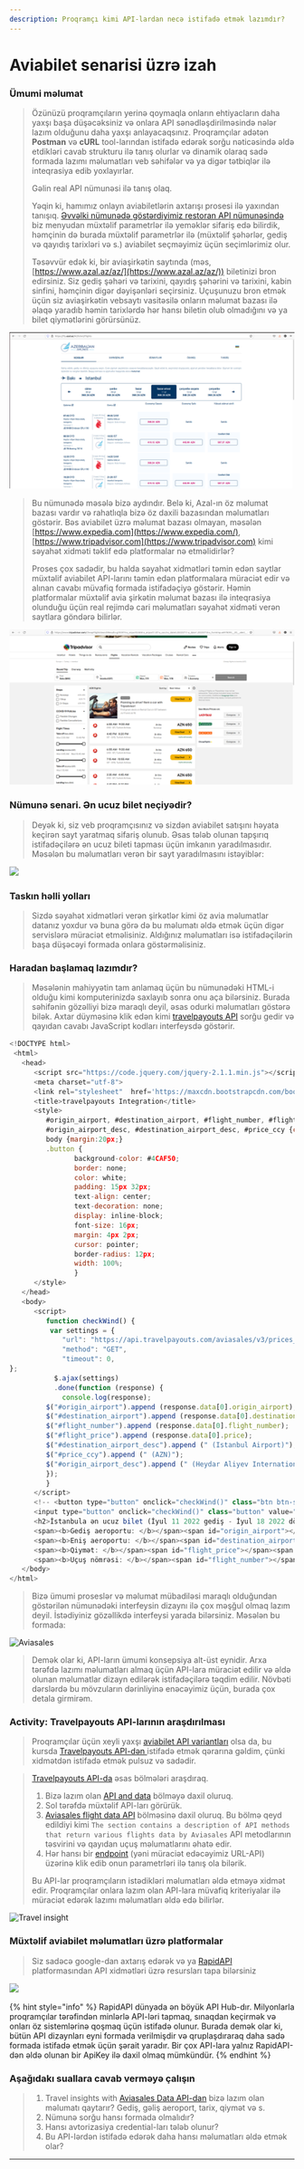 ```yaml
---
description: Proqramçı kimi API-lardan necə istifadə etmək lazımdır?
---
```


# Aviabilet senarisi üzrə izah

### Ümumi məlumat&#x20;

> Özünüzü proqramçıların yerinə qoymaqla onların ehtiyacların daha yaxşı başa düşəcəksiniz və onlara API sənədləşdirilməsində nələr lazım olduğunu daha yaxşı anlayacaqsınız. Proqramçılar adətən **Postman** və **cURL** tool-larından istifadə edərək sorğu nəticəsində əldə etdikləri cavab strukturu ilə tanış olurlar və dinamik olaraq sadə formada lazımı məlumatları veb səhifələr və ya digər tətbiqlər ilə inteqrasiya edib yoxlayırlar.
>
> Gəlin real API nümunəsi ilə tanış olaq.&#x20;
>
> Yəqin ki, hamımız onlayn aviabiletlərin axtarışı prosesi ilə yaxından tanışıq. [Əvvəlki nümunədə göstərdiyimiz restoran API nümunəsində](../#api-nuemun-li-izah) biz menyudan müxtəlif parametrlər ilə yeməklər sifariş edə bilirdik, həmçinin də burada müxtəlif parametrlər ilə (müxtəlif şəhərlər, gediş və qayıdış tarixləri və s.) aviabilet seçməyimiz üçün seçimlərimiz olur.
>
> Təsəvvür edək ki, bir aviaşirkətin saytında (məs, [https://www.azal.az/az/](https://www.azal.az/az/)) biletinizi bron edirsiniz. Siz gediş şəhəri və tarixini, qayıdış şəhərini və tarixini, kabin sinfini, həmçinin digər dəyişənləri seçirsiniz. Uçuşunuzu bron etmək üçün siz aviaşirkətin vebsaytı vasitəsilə onların məlumat bazası ilə əlaqə yaradıb həmin tarixlərdə hər hansı biletin olub olmadığını və ya bilet qiymətlərini görürsünüz.

![Azal](../.gitbook/assets/azal.png)

> Bu nümunədə məsələ bizə aydındır. Belə ki, Azal-ın öz məlumat bazası vardır və rahatlıqla bizə öz daxili bazasından məlumatları göstərir. Bəs aviabilet üzrə məlumat bazası olmayan, məsələn [https://www.expedia.com](https://www.expedia.com/), [https://www.tripadvisor.com](https://www.tripadvisor.com) kimi səyahət xidməti təklif edə platformalar nə etməlidirlər?&#x20;
>
> Proses çox sadədir, bu halda səyahət xidmətləri təmin edən saytlar müxtəlif aviabilet API-larını təmin edən platformalara müraciət edir və alınan cavabı müvafiq formada istifadəçiyə göstərir. Həmin platformalar müxtəlif avia şirkətin məlumat bazası ilə inteqrasiya olunduğu üçün real rejimdə cari məlumatları səyahət xidməti verən saytlara göndərə bilirlər.

![Tripadvisor](../.gitbook/assets/tripadvisor.png)

### Nümunə senari. Ən ucuz bilet neçiyədir?

> Deyək ki, siz veb proqramçısınız və sizdən aviabilet satışını həyata keçirən sayt yaratmaq sifariş olunub. Əsas tələb olunan tapşırıq istifadəçilərə ən ucuz bileti tapması üçün imkanın yaradılmasıdır. Məsələn bu məlumatları verən bir sayt yaradılmasını istəyiblər:&#x20;

![](../.gitbook/assets/flight\_html.png)

### Taskın həlli yolları

> Sizdə səyahət xidmətləri verən şirkətlər kimi öz avia məlumatlar datanız yoxdur və buna görə də bu məlumatı əldə etmək üçün digər servislərə müraciət etməlisiniz. Aldığınız məlumatları isə istifadəçilərin başa düşəcəyi formada onlara göstərməlisiniz.

### Haradan başlamaq lazımdır?

> Məsələnin mahiyyətin tam anlamaq üçün bu nümunədəki HTML-i olduğu kimi komputerinizdə saxlayıb sonra onu aça bilərsiniz. Burada səhifənin gözəlliyi bizə maraqlı deyil, əsas odurki məlumatları göstərə bilək. Axtar düyməsinə klik edən kimi [travelpayouts API](https://support.travelpayouts.com/hc/en-us/articles/203956163) sorğu gedir və qayıdan cavabı JavaScript kodları interfeysdə göstərir.&#x20;

```javascript
<!DOCTYPE html>
 <html>
   <head>
      <script src="https://code.jquery.com/jquery-2.1.1.min.js"></script>
      <meta charset="utf-8">
      <link rel="stylesheet"  href='https://maxcdn.bootstrapcdn.com/bootstrap/3.3.4/css/bootstrap.min.css' rel='stylesheet' type='text/css'>
      <title>travelpayouts Integration</title>
      <style>
         #origin_airport, #destination_airport, #flight_number, #flight_price {color: red; font-weight: bold;};
         #origin_airport_desc, #destination_airport_desc, #price_ccy {color: darkblue;  font-weight: bold;}
         body {margin:20px;}
         .button {
                background-color: #4CAF50;
                border: none;
                color: white;
                padding: 15px 32px;
                text-align: center;
                text-decoration: none;
                display: inline-block;
                font-size: 16px;
                margin: 4px 2px;
                cursor: pointer;
                border-radius: 12px;
                width: 100%;
                }
      </style>
   </head>
   <body>
      <script>
         function checkWind() {
          var settings = {
             "url": "https://api.travelpayouts.com/aviasales/v3/prices_for_dates?origin=GYD&destination=SAW&departure_at=2022-07-11&return_at=2022-07-18&unique=false&sorting=price&direct=false&currency=azn&limit=30&page=1&one_way=true&token=3c63416a24d3b969da6df9271faa9d6e",
             "method": "GET",
             "timeout": 0,
};
           $.ajax(settings)
           .done(function (response) {
             console.log(response);
         $("#origin_airport").append (response.data[0].origin_airport);
         $("#destination_airport").append (response.data[0].destination_airport);
         $("#flight_number").append (response.data[0].flight_number);
         $("#flight_price").append (response.data[0].price);
         $("#destination_airport_desc").append (" (Istanbul Airport)");
         $("#price_ccy").append (" (AZN)");
         $("#origin_airport_desc").append (" (Heydar Aliyev International Airport)");
         });
         }
      </script>
      <!-- <button type="button" onclick="checkWind()" class="btn btn-success weatherbutton">Axtar</button>  -->
      <input type="button" onclick="checkWind()" class="button" value="Axtar">
      <h2>İstanbula ən ucuz bilet (İyul 11 2022 gediş - İyul 18 2022 dönüş)</h2>
      <span><b>Gediş aeroportu: </b></span><span id="origin_airport"></span><span id="origin_airport_desc"></span><br/>
      <span><b>Eniş aeroportu: </b></span><span id="destination_airport"></span> <span id="destination_airport_desc"></span><br/>
      <span><b>Qiymət: </b></span><span id="flight_price"></span><span id="price_ccy"></span><br/>
      <span><b>Uçuş nömrəsi: </b></span><span id="flight_number"></span>
   </body>
</html>


```

> Bizə ümumi proseslər və məlumat mübadiləsi maraqlı olduğundan göstərilən nümunədəki interfeysin dizaynı ilə çox məşğul olmaq lazım deyil. İstədiyiniz gözəllikdə interfeysi yarada bilərsiniz. Məsələn bu formada:

![Aviasales](../.gitbook/assets/bilet\_az\_cheapest.png)

> Demək olar ki, API-ların ümumi konsepsiya alt-üst eynidir. Arxa tərəfdə lazımı məlumatları almaq üçün API-lara müraciət edilir və əldə olunan məlumatlar dizayn edilərək istifadəçilərə təqdim edilir. Növbəti dərslərdə bu mövzuların dərinliyinə enəcəyimiz üçün, burada çox detala girmirəm.

### Activity: Travelpayouts API-larının araşdırılması

> Proqramçılar üçün xeyli yaxşı [aviabilet API variantları](https://rapidapi.com/collection/flight-data-apis) olsa da, bu kursda [Travelpayouts API-dən ](https://rapidapi.com/Travelpayouts/api/flight-data/)istifadə etmək qərarına gəldim, çünki xidmətdən istifadə etmək pulsuz və sadədir.

> [Travelpayouts API-da](https://support.travelpayouts.com/hc/en-us) əsas bölmələri araşdıraq.
>
> 1. Bizə lazım olan [API and data](https://support.travelpayouts.com/hc/en-us/articles/203956163-Travel-insights-with-Aviasales-Data-API) bölməyə daxil oluruq.
> 2. Sol tərəfdə müxtəlif API-ları görürük.
> 3. [Aviasales flight data API](https://support.travelpayouts.com/hc/en-us/sections/201008338-Aviasales-flight-data-API) bölməsinə daxil oluruq. Bu bölmə qeyd edildiyi kimi `The section contains a description of API methods that return various flights data by Aviasales` API metodlarının təsvirini və qayıdan uçuş məlumatlarını əhatə edir.
> 4. Hər hansı bir [endpoint](https://support.travelpayouts.com/hc/en-us/articles/203956163-Travel-insights-with-Aviasales-Data-API) (yəni müraciət edəcəyimiz URL-API) üzərinə klik edib onun parametrləri ilə tanış ola bilərik.
>
> Bu API-lar proqramçıların istədikləri məlumatları əldə etməyə xidmət edir. Proqramçılar onlara lazım olan API-lara müvafiq kriteriyalar ilə müraciət edərək lazımı məlumatları əldə edə bilirlər.
>
>

![Travel insight](<../.gitbook/assets/Travel\_insight (1).png>)

### Müxtəlif aviabilet məlumatları üzrə platformalar

> Siz sadəcə google-dan axtarış edərək və ya [RapidAPI](https://rapidapi.com/hub) platformasından API xidmətləri üzrə resursları tapa bilərsiniz

![](../.gitbook/assets/Rapid\_data.png)

{% hint style="info" %}
RapidAPI dünyada ən böyük API Hub-dır. Milyonlarla proqramçılar tərəfindən minlərlə API-ləri tapmaq, sınaqdan keçirmək və onları öz sistemlərinə qoşmaq üçün istifadə olunur. Burada demək olar ki, bütün API dizaynları eyni formada verilmişdir və qruplaşdıraraq daha sadə formada istifadə etmək üçün şərait yaradır. Bir çox API-lara yalnız RapidAPI-dən əldə olunan bir ApiKey ilə daxil olmaq mümkündür.&#x20;
{% endhint %}

### Aşağıdakı suallara cavab verməyə çalışın

> 1. Travel insights with [Aviasales Data API-dan](https://support.travelpayouts.com/hc/en-us/articles/203956163-Travel-insights-with-Aviasales-Data-API) bizə lazım olan məlumatı qaytarır? Gediş, gəliş aeroport, tarix, qiymət və s.
> 2. Nümunə sorğu hansı formada olmalıdır?
> 3. Hansı avtorizasiya credential-ları tələb olunur?
> 4. Bu API-lərdən istifadə edərək daha hansı məlumatları əldə etmək olar?

****
